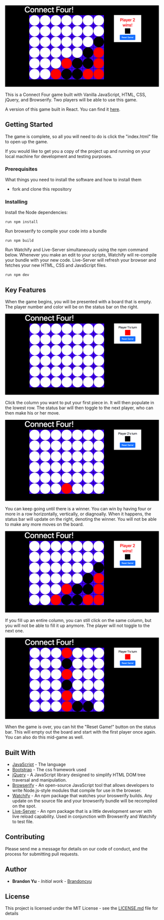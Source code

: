 ![screenshot](./photos/splash-image.png)

This is a Connect Four game built with Vanilla JavaScript, HTML, CSS, jQuery, and Browserify. Two players will be able to use this game.

A version of this game built in React. You can find it [here](https://github.com/Brandoncyu/connect4-react).

## Getting Started

The game is complete, so all you will need to do is click the "index.html" file to open up the game. 

If you would like to get you a copy of the project up and running on your local machine for development and testing purposes. 

### Prerequisites

What things you need to install the software and how to install them

* fork and clone this repository

### Installing

Install the Node dependencies:

```shell
run npm install
```

Run browserify to compile your code into a bundle

```shell
run npm build
```

Run Watchify and Live-Server simultaneously using the npm command below. Whenever you make an edit to your scripts, Watchify will re-compile your bundle with your new code. Live-Server will refresh your browser and fetches your new HTML, CSS and JavaScript files.

```shell
run npm dev
```

## Key Features

When the game begins, you will be presented with a board that is empty. The player number and color will be on the status bar on the right.

![screenshot](./photos/empty.png)

Click the column you want to put your first piece in. It will then populate in the lowest row. The status bar will then toggle to the next player, who can then make his or her move.

![screenshot](./photos/first-move.png)

You can keep going until there is a winner. You can win by having four or more in a row horizontally, vertically, or diagnoally. When it happens, the status bar will update on the right, denoting the winner. You will not be able to make any more moves on the board.

![screenshot](./photos/splash-image.png)

If you fill up an entire column, you can still click on the same column, but you will not be able to fill it up anymore. The player will not toggle to the next one.

![screenshot](./photos/full-column.png)

When the game is over, you can hit the "Reset Game!" button on the status bar. This will empty out the board and start with the first player once again. You can also do this mid-game as well.

## Built With

* [JavaScript](https://www.javascript.com/) - The language
* [Bootstrap](https://bootstrap.com/) - The css framework used
* [jQuery](https://jquery.com/) - A JavaScript library designed to simplify HTML DOM tree traversal and manipulation. 
* [Browserify](http://browserify.org/) - An open-source JavaScript tool that allows developers to write Node.js-style modules that compile for use in the browser. 
* [Watchify](https://github.com/browserify/watchify) - An npm package that watches your broswerify builds. Any update on the source file and your browserify bundle will be recompiled on the spot.
* [Live-Server](https://www.npmjs.com/package/live-server) - An npm package that is a little development server with live reload capability. Used in conjunction with Browserify and Watchify to test file.


## Contributing

Please send me a message for details on our code of conduct, and the process for submitting pull requests.

## Author

* **Brandon Yu** - *Initial work* - [Brandoncyu](https://github.com/Brandoncyu)

## License

This project is licensed under the MIT License - see the [LICENSE.md](LICENSE.md) file for details
